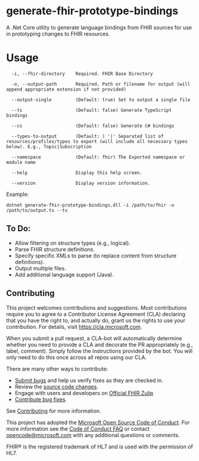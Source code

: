 # generate-fhir-prototype-bindings

A .Net Core utility to generate language bindings from FHIR sources for use in prototyping changes to FHIR resources.


# Usage


```
  -i, --fhir-directory    Required. FHIR Base Directory

  -o, --output-path       Required. Path or filename for output (will append appropriate extension if not provided)

  --output-single         (Default: true) Set to output a single file

  --ts                    (Default: false) Generate TypeScript bindings

  --cs                    (Default: false) Generate C# bindings

  --types-to-output       (Default: ) '|' Separated list of resources/profiles/types to export (will include all necessary types below). E.g., Topic|Subscription

  --namespace             (Default: fhir) The Exported namespace or module name

  --help                  Display this help screen.

  --version               Display version information.
```

Example:
```
dotnet generate-fhir-prototype-bindings.dll -i /path/to/fhir -o /path/to/output.ts --ts
```


## To Do:

- Allow filtering on structure types (e.g., logical).
- Parse FHIR structure definitions.
- Specify specific XMLs to parse (to replace content from structure definitions).
- Output multiple files.
- Add additional language support (Java).


## Contributing
This project welcomes contributions and suggestions.  Most contributions require you to agree to a
Contributor License Agreement (CLA) declaring that you have the right to, and actually do, grant us
the rights to use your contribution. For details, visit https://cla.microsoft.com.

When you submit a pull request, a CLA-bot will automatically determine whether you need to provide
a CLA and decorate the PR appropriately (e.g., label, comment). Simply follow the instructions
provided by the bot. You will only need to do this once across all repos using our CLA.

There are many other ways to contribute:
* [Submit bugs](https://github.com/microsoft-healthcare-madison/generate-fhir-prototype-bindings/issues) and help us verify fixes as they are checked in.
* Review the [source code changes](https://github.com/microsoft-healthcare-madison/generate-fhir-prototype-bindings/pulls).
* Engage with users and developers on [Official FHIR Zulip](https://chat.fhir.org/)
* [Contribute bug fixes](CONTRIBUTING.md).

See [Contributing](CONTRIBUTING.md) for more information.

This project has adopted the [Microsoft Open Source Code of Conduct](https://opensource.microsoft.com/codeofconduct/).
For more information see the [Code of Conduct FAQ](https://opensource.microsoft.com/codeofconduct/faq/) or
contact [opencode@microsoft.com](mailto:opencode@microsoft.com) with any additional questions or comments.

FHIR&reg; is the registered trademark of HL7 and is used with the permission of HL7. 